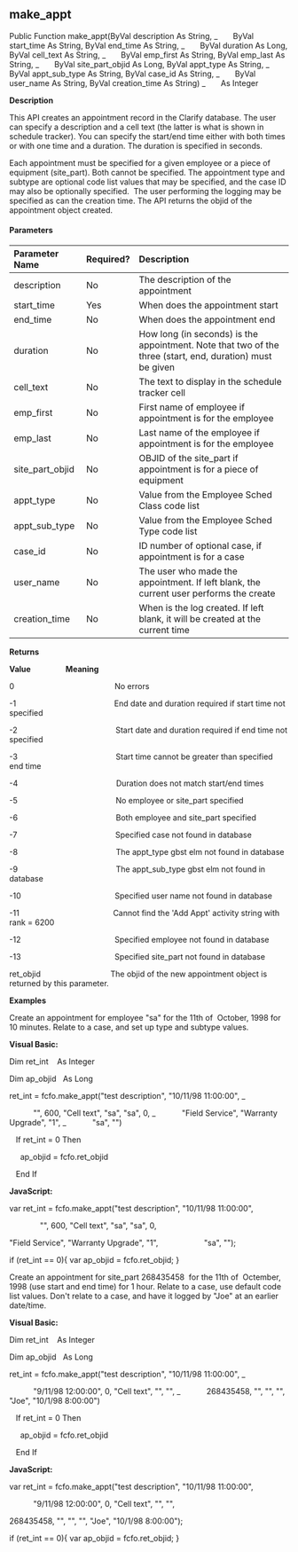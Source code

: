 make_appt
---------

Public Function make_appt(ByVal description As String, _
      ByVal start_time As String, ByVal end_time As String, _
      ByVal duration As Long, ByVal cell_text As String, _
      ByVal emp_first As String, ByVal emp_last As String, _
      ByVal site_part_objid As Long, ByVal appt_type As String, _
      ByVal appt_sub_type As String, ByVal case_id As String, _
      ByVal user_name As String, ByVal creation_time As String) _
      As Integer

**Description**

This API creates an appointment record in the Clarify database. The user can specify a description and a cell text (the latter is what is shown in schedule tracker). You can specify the start/end time either with both times or with one time and a duration. The duration is specified in seconds.

Each appointment must be specified for a given employee or a piece of equipment (site_part). Both cannot be specified. The appointment type and subtype are optional code list values that may be specified, and the case ID may also be optionally specified.  The user performing the logging may be specified as can the creation time. The API returns the objid of the appointment object created.

#### Parameters

| Parameter Name | Required? | Description |
|:--- |:--- |:--- |
| description | No | The description of the appointment |
| start_time | Yes | When does the appointment start |
| end_time | No | When does the appointment end |
| duration | No | How long (in seconds) is the appointment. Note that two of the three (start, end, duration) must be given |
| cell_text | No | The text to display in the schedule tracker cell |
| emp_first | No | First name of employee if appointment is for the employee |
| emp_last | No | Last name of the employee if appointment is for the employee |
| site_part_objid | No | OBJID of the site_part if appointment is for a piece of equipment |
| appt_type | No | Value from the Employee Sched Class code list |
| appt_sub_type | No | Value from the Employee Sched Type code list |
| case_id | No | ID number of optional case, if appointment is for a case |
| user_name | No | The user who made the appointment. If left blank, the current user performs the create |
| creation_time | No | When is the log created. If left blank, it will be created at the current time |

**Returns**

**Value**                **Meaning**

0                                              No errors

-1                                             End date and duration required if start time not specified

-2                                             Start date and duration required if end time not specified

-3                                             Start time cannot be greater than specified end time

-4                                             Duration does not match start/end times

-5                                             No employee or site_part specified

-6                                             Both employee and site_part specified

-7                                             Specified case not found in database

-8                                             The appt_type gbst elm not found in database

-9                                             The appt_sub_type gbst elm not found in database

-10                                           Specified user name not found in database

-11                                           Cannot find the 'Add Appt' activity string with rank = 6200

-12                                           Specified employee not found in database

-13                                           Specified site_part not found in database

ret_objid                                The objid of the new appointment object is returned by this parameter.  

**Examples**

 Create an appointment for employee "sa" for the 11th of  October, 1998 for 10 minutes. Relate to a case, and set up type and subtype values.

**Visual Basic:**

Dim ret_int    As Integer

Dim ap_objid   As Long

ret_int = fcfo.make_appt("test description", "10/11/98 11:00:00", _      

           "", 600, "Cell text", "sa", "sa", 0, _
           "Field Service", "Warranty Upgrade", "1", _
           "sa", "")

   If ret_int = 0 Then

     ap_objid = fcfo.ret_objid

   End If

**JavaScript:**

var ret_int = fcfo.make_appt("test description", "10/11/98 11:00:00",      

              "", 600, "Cell text", "sa", "sa", 0,

"Field Service", "Warranty Upgrade", "1",                     "sa", "");

 if (ret_int == 0){ var ap_objid = fcfo.ret_objid; }

 Create an appointment for site_part 268435458  for the 11th of  Octember, 1998 (use start and end time) for 1 hour. Relate to a case, use default code list values. Don't relate to a case, and have it logged by "Joe" at an earlier date/time.

**Visual Basic:**

Dim ret_int    As Integer

Dim ap_objid   As Long

ret_int = fcfo.make_appt("test description", "10/11/98 11:00:00", _      

           "9/11/98 12:00:00", 0, "Cell text", "", "", _
           268435458, "", "", "", "Joe", "10/1/98 8:00:00")

   If ret_int = 0 Then

     ap_objid = fcfo.ret_objid

   End If

**JavaScript:**

var ret_int = fcfo.make_appt("test description", "10/11/98 11:00:00",       

           "9/11/98 12:00:00", 0, "Cell text", "", "",

268435458, "", "", "", "Joe", "10/1/98 8:00:00");

 if (ret_int == 0){ var ap_objid = fcfo.ret_objid; }